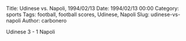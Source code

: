 Title: Udinese vs. Napoli, 1994/02/13
Date: 1994/02/13 00:00
Category: sports
Tags: football, football scores, Udinese, Napoli
Slug: udinese-vs-napoli
Author: carbonero


Udinese 3 - 1 Napoli
